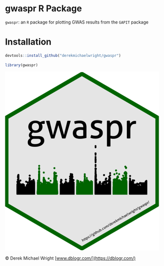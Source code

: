 gwaspr R Package
================

`gwaspr`: an `R` package for plotting GWAS results from the `GAPIT`
package

# Installation

``` r
devtools::install_github("derekmichaelwright/gwaspr")
```

``` r
library(gwaspr)
```

![](man/figures/hex_gwaspr.png)

© Derek Michael Wright [www.dblogr.com/](https://dblogr.com/)

